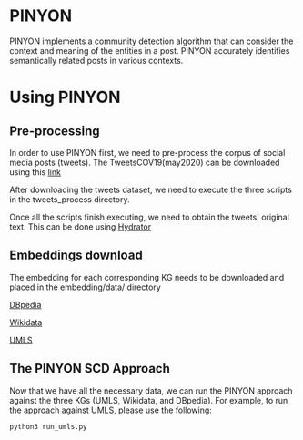 # PINYON

PINYON implements a community detection algorithm that can consider the context and meaning of the entities in a post.
PINYON accurately identifies semantically related posts in various contexts.

# Using PINYON

## Pre-processing
In order to use PINYON first, we need to pre-process the corpus of social media posts (tweets).
The TweetsCOV19(may2020) can be downloaded using this [link](https://zenodo.org/record/4593502/files/TweetsCOV19_052020.tsv.gz?download=1)

After downloading the tweets dataset, we need to execute the three scripts in the tweets_process directory.

Once all the scripts finish executing, we need to obtain the tweets' original text. This can be done using [Hydrator](https://github.com/DocNow/hydrator/releases/download/v0.3.0/Hydrator-Setup-0.3.0.exe)


## Embeddings download

The embedding for each corresponding KG needs to be downloaded and placed in the embedding/data/ directory

[DBpedia](http://data.dws.informatik.uni-mannheim.de/kgvec2go/iswc/dbpedia_500_4_sg_200/)

[Wikidata](https://zenodo.org/record/827339#.YeMlCP7MJD8)

[UMLS](https://tib.eu/cloud/s/7MWfDRnNrNBLJ33)

## The PINYON SCD Approach

Now that we have all the necessary data, we can run the PINYON approach against the three KGs (UMLS, Wikidata, and DBpedia).
For example, to run the approach against UMLS, please use the following:

```
python3 run_umls.py
```


